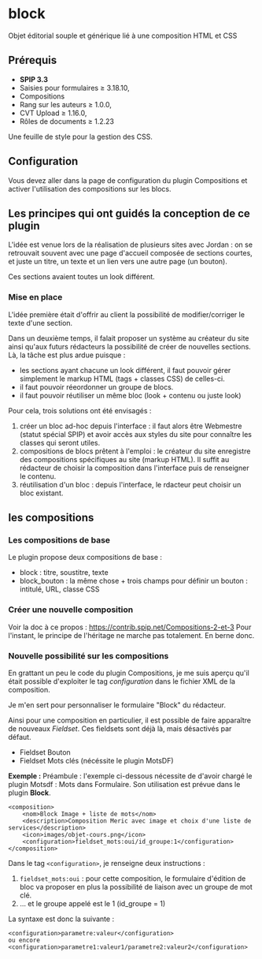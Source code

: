 # block
Objet éditorial souple et générique lié à une composition HTML et CSS

## Prérequis
* **SPIP 3.3**
* Saisies pour formulaires ≥ 3.18.10,
* Compositions
* Rang sur les auteurs ≥ 1.0.0,
* CVT Upload ≥ 1.16.0, 
* Rôles de documents ≥ 1.2.23

Une feuille de style pour la gestion des CSS.

## Configuration
Vous devez aller dans la page de configuration du plugin Compositions et activer l'utilisation des compositions sur les blocs.

## Les principes qui ont guidés la conception de ce plugin
L'idée est venue lors de la réalisation de plusieurs sites avec Jordan : on se retrouvait souvent avec une page d'accueil composée de sections courtes, et juste un titre, un texte et un lien vers une autre page (un bouton).

Ces sections avaient toutes un look différent.

### Mise en place
L'idée première était d'offrir au client la possibilité de modifier/corriger le texte d'une section.

Dans un deuxième temps, il falait proposer un système au créateur du site ainsi qu'aux futurs rédacteurs la possibilité de créer de nouvelles sections. Là, la tâche est plus ardue puisque :

* les sections ayant chacune un look différent, il faut pouvoir gérer simplement le markup HTML (tags + classes CSS) de celles-ci.
* il faut pouvoir réeordonner un groupe de blocs.
* il faut pouvoir réutiliser un même bloc (look + contenu ou juste look)

Pour cela, trois solutions ont été envisagés :
1. créer un bloc ad-hoc depuis l'interface : il faut alors être Webmestre (statut spécial SPIP) et avoir accès aux styles du site pour connaître les classes qui seront utiles.
2. compositions de blocs prêtent à l'emploi : le créateur du site enregistre des compositions spécifiques au site (markup HTML). Il suffit au rédacteur de choisir la composition dans l'interface puis de renseigner le contenu.
3. réutilisation d'un bloc : depuis l'interface, le rdacteur peut choisir un bloc existant. 

## les compositions
### Les compositions de base
Le plugin propose deux compositions de base :

* block : titre, soustitre, texte
* block_bouton : la même chose + trois champs pour définir un bouton :  intitulé, URL, classe CSS

### Créer une nouvelle composition
Voir la doc à ce propos : https://contrib.spip.net/Compositions-2-et-3
Pour l'instant, le principe de l'héritage ne marche pas totalement. En berne donc.

### Nouvelle possibilité sur les compositions
En grattant un peu le code du plugin Compositions, je me suis aperçu qu'il était possible d'exploiter le tag *configuration* dans le fichier XML de la composition.

Je m'en sert pour personnaliser le formulaire "Block" du rédacteur.

Ainsi pour une composition en particulier, il est possible de faire apparaître de nouveaux *Fieldset*.
Ces fieldsets sont déjà là, mais désactivés par défaut.


* Fieldset Bouton 
* Fieldset Mots clés (nécéssite le plugin MotsDF)

**Exemple :**
Préambule : l'exemple ci-dessous nécessite de d'avoir chargé le plugin Motsdf : Mots dans Formulaire.
Son utilisation est prévue dans le plugin **Block**.

```
<composition>
	<nom>Block Image + liste de mots</nom>
	<description>Composition Meric avec image et choix d'une liste de services</description>
	<icon>images/objet-cours.png</icon>
	<configuration>fieldset_mots:oui/id_groupe:1</configuration>
</composition>
```
Dans le tag `<configuration>`, je renseigne deux instructions :
1. `fieldset_mots:oui` : pour cette composition, le formulaire d'édition de bloc va proposer en plus la possibilité de liaison avec un groupe de mot clé.
2. … et le groupe appelé est le 1 (id_groupe = 1)

La syntaxe est donc la suivante :
```
<configuration>parametre:valeur</configuration>
ou encore
<configuration>parametre1:valeur1/parametre2:valeur2</configuration>
```



